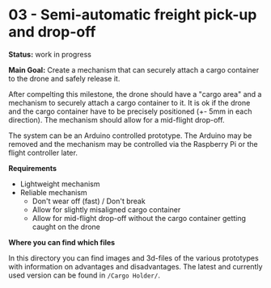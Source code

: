 # 03 - Semi-automatic freight pick-up and drop-off

**Status:** work in progress

**Main Goal:** Create a mechanism that can securely attach a cargo container to
the drone and safely release it.

After compelting this milestone, the drone should have a "cargo area" and a
mechanism to securely attach a cargo container to it. It is ok if the drone and
the cargo container have to be precisely positioned (+- 5mm in each direction).
The mechanism should allow for a mid-flight drop-off.

The system can be an Arduino controlled prototype. The Arduino may be removed
and the mechanism may be controlled via the Raspberry Pi or the flight
controller later.

**Requirements**

- Lightweight mechanism
- Reliable mechanism
    - Don't wear off (fast) / Don't break
    - Allow for slightly misaligned cargo container
    - Allow for mid-flight drop-off without the cargo container getting caught
      on the drone

**Where you can find which files**

In this directory you can find images and 3d-files of the various prototypes
with information on advantages and disadvantages. The latest and currently used
version can be found in `/Cargo Holder/`.
